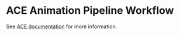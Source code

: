 # ACE Animation Pipeline Workflow

See [ACE documentation](https://docs.nvidia.com/ace/latest/workflows/animation_pipeline/index.html) for more information.
